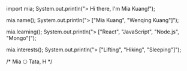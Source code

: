 import mia;
System.out.println("> Hi there, I'm Mia Kuang!");

mia.name();
System.out.println("> ["Mia Kuang", "Wenqing Kuang"]");

mia.learning();
System.out.println("> ["React", "JavaScript", "Node.js", "Mongo"]");

mia.interests();
System.out.println("> ["Lifting", "Hiking", "Sleeping"]");

/* Mia 🌕 Tata, H */





<!---
miakwong/miakwong is a ✨ special ✨ repository because its `README.md` (this file) appears on your GitHub profile.
You can 🙊 the Preview link to take a look at your changes.
--->
